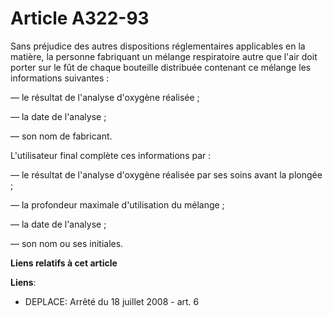 # Article A322-93

Sans préjudice des autres dispositions réglementaires applicables en la matière, la personne fabriquant un mélange
respiratoire autre que l'air doit porter sur le fût de chaque bouteille distribuée contenant ce mélange les informations
suivantes :

― le résultat de l'analyse d'oxygène réalisée ;

― la date de l'analyse ;

― son nom de fabricant.

L'utilisateur final complète ces informations par :

― le résultat de l'analyse d'oxygène réalisée par ses soins avant la plongée ;

― la profondeur maximale d'utilisation du mélange ;

― la date de l'analyse ;

― son nom ou ses initiales.

**Liens relatifs à cet article**

**Liens**:

  - DEPLACE: Arrêté du 18 juillet 2008 - art. 6
